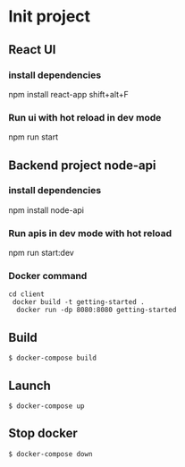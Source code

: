 # Init project

## React UI

### install dependencies

npm install react-app
shift+alt+F

### Run ui with hot reload in dev mode

npm run start

## Backend project node-api

### install dependencies

npm install node-api

### Run apis in dev mode with hot reload

npm run start:dev

### Docker command

```
cd client
 docker build -t getting-started .
  docker run -dp 8080:8080 getting-started
```

## Build

```
$ docker-compose build
```

## Launch

```
$ docker-compose up
```

## Stop docker

```
$ docker-compose down
```

